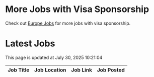 # More Jobs with Visa Sponsorship

Check out [Europe Jobs](https://github.com/sureshparimi/europejobs#latest-jobs) for more jobs with visa sponsorship.

# Latest Jobs

This page is updated at July 30, 2025 10:21:04

| Job Title | Job Location | Job Link | Job Posted |
| --- | --- | --- | --- |
